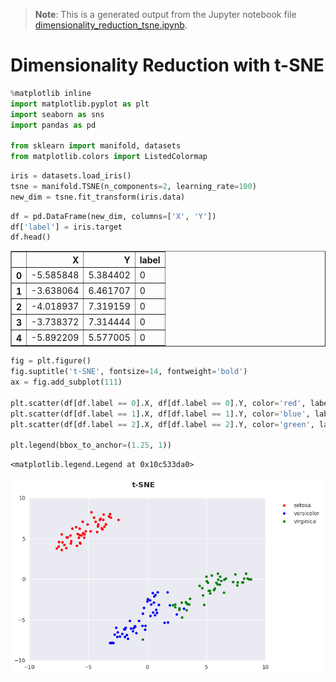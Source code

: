 >**Note**: This is a generated output from the Jupyter notebook file [dimensionality_reduction_tsne.ipynb](dimensionality_reduction_tsne.ipynb).

# Dimensionality Reduction with t-SNE


```python
%matplotlib inline
import matplotlib.pyplot as plt
import seaborn as sns
import pandas as pd

from sklearn import manifold, datasets
from matplotlib.colors import ListedColormap

```


```python
iris = datasets.load_iris()
tsne = manifold.TSNE(n_components=2, learning_rate=100)
new_dim = tsne.fit_transform(iris.data)
```


```python
df = pd.DataFrame(new_dim, columns=['X', 'Y'])
df['label'] = iris.target
df.head()
```




<div>
<table border="1" class="dataframe">
  <thead>
    <tr style="text-align: right;">
      <th></th>
      <th>X</th>
      <th>Y</th>
      <th>label</th>
    </tr>
  </thead>
  <tbody>
    <tr>
      <th>0</th>
      <td>-5.585848</td>
      <td>5.384402</td>
      <td>0</td>
    </tr>
    <tr>
      <th>1</th>
      <td>-3.638064</td>
      <td>6.461707</td>
      <td>0</td>
    </tr>
    <tr>
      <th>2</th>
      <td>-4.018937</td>
      <td>7.319159</td>
      <td>0</td>
    </tr>
    <tr>
      <th>3</th>
      <td>-3.738372</td>
      <td>7.314444</td>
      <td>0</td>
    </tr>
    <tr>
      <th>4</th>
      <td>-5.892209</td>
      <td>5.577005</td>
      <td>0</td>
    </tr>
  </tbody>
</table>
</div>




```python
fig = plt.figure()
fig.suptitle('t-SNE', fontsize=14, fontweight='bold')
ax = fig.add_subplot(111)

plt.scatter(df[df.label == 0].X, df[df.label == 0].Y, color='red', label=iris.target_names[0])
plt.scatter(df[df.label == 1].X, df[df.label == 1].Y, color='blue', label=iris.target_names[1])
plt.scatter(df[df.label == 2].X, df[df.label == 2].Y, color='green', label=iris.target_names[2])

plt.legend(bbox_to_anchor=(1.25, 1))
```




    <matplotlib.legend.Legend at 0x10c533da0>




    
![png](dimensionality_reduction_tsne_files/dimensionality_reduction_tsne_4_1.png)
    
